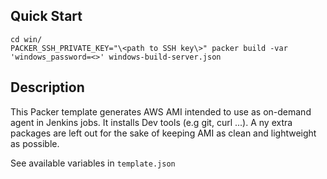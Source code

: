 ## Quick Start
```
cd win/
PACKER_SSH_PRIVATE_KEY="\<path to SSH key\>" packer build -var 'windows_password=<>' windows-build-server.json
```

## Description
This Packer template generates AWS AMI intended to use as on-demand agent in Jenkins jobs. 
It installs Dev tools (e.g git, curl ...). A
ny extra packages are left out for the sake of keeping AMI as clean and lightweight as possible.

See available variables in `template.json`